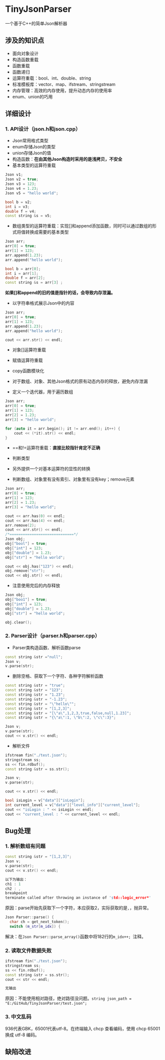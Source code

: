 # TinyJsonParser
一个基于C++的简单Json解析器

## 涉及的知识点
- 面向对象设计
- 构造函数重载
- 函数重载
- 函数递归
- 运算符重载：bool、int、double、string
- 标准模板库：vector、map、ifstream、stringstream
- 内存管理：高效的内存使用，提升动态内存的使用率
- enum、union的巧用

## 详细设计
### 1. API设计（json.h和json.cpp）
- Json常用格式类型
- enum存储Json的类型
- union存储Json的值
- 构造函数：**在由其他Json构造时采用的是浅拷贝，不安全**
- 基本类型的运算符重载
```cpp
Json v1;
Json v2 = true;
Json v3 = 123;
Json v4 = 1.23;
Json v5 = "hello world";

bool b = v2;
int i = v3;
double f = v4;
const string &s = v5;
```
- 数组类型的运算符重载：实现[]和append添加函数，同时可以通过数组的形式将值转换成需要的基本类型
```cpp
Json arr;
arr[0] = true;
arr[1] = 123;
arr.append(1.23);
arr.append("hello world");

bool b = arr[0];
int i = arr[1];
double f = arr[2];
const string &s = arr[3] ;
```

**如果[]和append的旧的值是指针的话，会导致内存泄漏。**

- 以字符串格式展示Json中的内容

```cpp
Json arr;
arr[0] = true;
arr[1] = 123;
arr.append(1.23);
arr.append("hello world");

cout << arr.str() << endl;
```

- 对象[]运算符重载
- 赋值运算符重载
- copy函数模块化
- 对于数组、对象、其他Json格式的原有动态内存的释放，避免内存泄漏

- 定义一个迭代器，用于遍历数组

```cpp
Json arr;
arr[0] = true;
arr[1] = 123; 
arr[2] = 1.23;
arr[3] = "hello world";

for (auto it = arr.begin(); it != arr.end(); it++) {
	cout << (*it).str() << endl;
}
```

- ==和!=运算符重载：**直接比较指针肯定不正确**

- 判断类型

- 另外提供一个对基本运算符的显性的转换

- 判断数组、对象里有没有索引、对象里有没有key；remove元素

```cpp
Json arr;
arr[0] = true;
arr[1] = 123;
arr[2] = 1.23;
arr[3] = "hello world";

cout << arr.has(0) << endl;
cout << arr.has(4) << endl;
arr.remove(2);
cout << arr.str() << endl; 
/*=============================*/
Json obj;
obj["bool"] = true;
obj["int"] = 123;
obj["double"] = 1.23;
obj["str"] = "hello world";

cout << obj.has("123") << endl; 
obj.remove("str");
cout << obj.str() << endl; 
```

- 注意使用完后的内存释放

```cpp
Json obj;
obj["boo1"] = true;
obj["int"] = 123;
obj["double"] = 1.23;
obj["str"] = "hello world";

obj.clear();
```

### 2. Parser设计（parser.h和parser.cpp）

- Parser类构造函数、解析函数parse

```cpp
const string &str ="null";
Json v;
v.parse(str);
```

- 删除空格、获取下一个字符、各种字符解析函数

```cpp
const string &str = "true";
const string &str = "123";
const string &str = "1.23";
const string &str = "-1.23";
const string &str = "\"hello\"";
const string &str = "[1,2,3]";
const string &str = "[\"a\",1,2,3,true,false,null,1.23]";
const string &str = "{\"a\":1, \"b\":2, \"c\":3}";

Json v;
v.parse(str);
cout << v.str() << endl;
```

- 解析文件

```cpp
ifstream fin("./test.json");
stringstream ss;
ss << fin.rdbuf();
const string &str = ss.str();

Json v;
v.parse(str);

cout << v.str() << endl;

bool isLogin = v["data"]["isLogin"];
int current_level = v["data"]["level_info"]["current_level"];
cout << "isLogin : " << isLogin << endl;
cout << "current_level : " << current_level << endl;
```

## Bug处理

### 1. 解析数组有问题

```cpp
const string &str = "[1,2,3]";
Json v;
v.parse(str);
cout << v.str() << endl;

以下为输出：
ch1 : 1
ch2 : ,
breakpoint
terminate called after throwing an instance of 'std::logic_error*'
```

原因：parse开始先获取下一个字符，本应获取2，实际获取的是`,`，抛异常。

```cpp
Json Parser::parse() {
  char ch = get_next_token();
  switch (m_str[m_idx]) {
```

解决：在`Json Parser::parse_array()`函数中将182行的`m_idx++; `注释。

### 2. 读取文件数据失败	

```cpp
ifstream fin("./test.json");
stringstream ss;
ss << fin.rdbuf();
const string &str = ss.str();
cout << str << endl;

无输出
```

原因：不能使用相对路径，绝对路径没问题。`string json_path = "E:/GitHub/TinyJsonParser/test.json";`

### 3. 中文乱码

936代表GBK，65001代表utf-8。在终端输入 chcp 查看编码，使用 chcp 65001换成 utf-8 编码。

## 缺陷改进